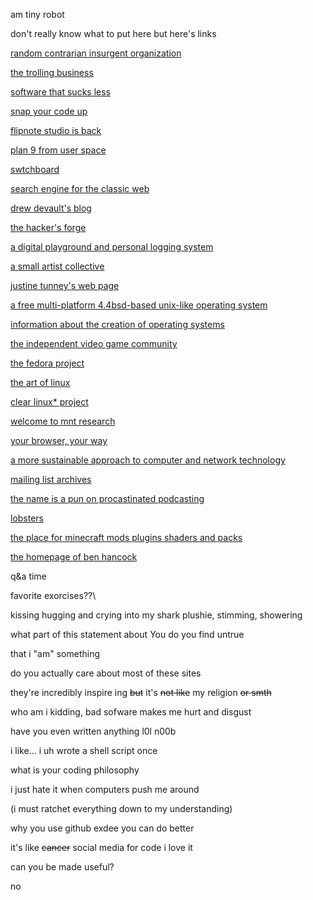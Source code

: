 am tiny robot

don't really know what to put here but here's links

[random contrarian insurgent organization](https://cat-v.org)

[the trolling business](https://9front.org)

[software that sucks less](https://suckless.org)

[snap your code up](https://teddit.net/r/programmingcirclejerk)

[flipnote studio is back](https://www.sudomemo.net/)

[plan 9 from user space](https://9fans.github.io/)

[swtchboard](https://swtch.com/)

[search engine for the classic web](https://wiby.me/)

[drew devault's blog](https://drewdevault.com/)

[the hacker's forge](https://sourcehut.org/)

[a digital playground and personal logging system](https://xxiivv.com/)

[a small artist collective](https://100r.co/)

[justine tunney's web page](https://justine.lol/)

[a free multi-platform 4.4bsd-based unix-like operating system](https://www.openbsd.org/)

[information about the creation of operating systems](https://www.osdev.org/)

[the independent video game community](https://gbatemp.net/)

[the fedora project](https://fedoraproject.org/)

[the art of linux](https://archlinux.org)

[clear linux* project](https://clearlinux.org/)

[welcome to mnt research](https://mntre.com)

[your browser, your way](https://www.palemoon.org/)

[a more sustainable approach to computer and network technology](https://permacomputing.net/)

[mailing list archives](https://marc.info/)

[the name is a pun on procastinated podcasting](https://pspodcasting.net/)

[lobsters](https://lobste.rs/)

[the place for minecraft mods plugins shaders and packs](https://modrinth.com/)

[the homepage of ben hancock](https://benghancock.github.io/)

q&a time

favorite exorcises??\

kissing hugging and crying into my shark plushie, stimming, showering

what part of this statement about You do you find untrue

that i "am" something

do you actually care about most of these sites

they're incredibly inspire ing ~~but~~ it's ~~not like~~ my religion ~~or smth~~

who am i kidding, bad sofware makes me hurt and disgust

have you even written anything l0l n00b

i like... i uh wrote a shell script once

what is your coding philosophy

i just hate it when computers push me around

(i must ratchet everything down to my understanding)

why you use github exdee you can do better

it's like ~~cancer~~ social media for code i love it

can you be made useful?

no
